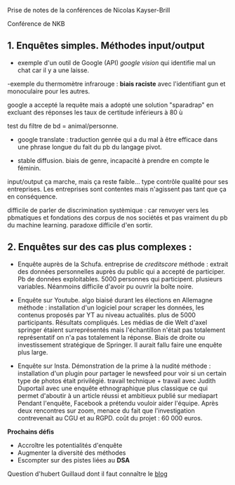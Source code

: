 Prise de notes de la conférences de Nicolas Kayser-Brill

Conférence de NKB

## 1. Enquêtes simples. Méthodes input/output

- exemple d'un outil de Google (API) *google vision* qui identifie mal un chat car il y a une laisse.

-exemple du thermomètre infrarouge : **biais raciste** avec l'identifiant gun et monoculaire pour les autres.

google a accepté la requête mais a adopté une solution "sparadrap" en excluant des réponses les taux de certitude inférieurs à 80 ù

test du filtre de bd = animal/personne.


- google translate :
traduction genrée qui a du mal à être efficace dans une phrase longue du fait du pb du langage pivot.


- stable diffusion. biais de genre, incapacité à prendre en compte le féminin.

input/output ça marche, mais ça reste faible... type contrôle qualité pour ses entreprises. Les entreprises sont contentes mais n'agissent pas tant que ça en conséquence.

difficile de parler de discrimination systèmique : car renvoyer vers les pbmatiques et fondations des corpus de nos sociétés et pas vraiment du pb du machine learning.
paradoxe difficile d'en sortir.


## 2. Enquêtes sur des cas plus complexes :
- Enquête auprès de la Schufa. entreprise de *creditscore*
méthode : extrait des données personnelles auprès du public qui a accepté de participer. Pb de données exploitables.
5000 personnes qui participent. plusieurs variables.
 Néanmoins difficile d'avoir pu ouvrir la boîte noire.


- Enquête sur Youtube. algo biaisé durant les élections en Allemagne
méthode : installation d'un logiciel pour scraper les données, les contenus proposés par YT au niveau actualités.
plus de 5000 participants.
Résultats compliqués. Les médias de die Welt d'axel springer étaient surreprésentés mais l'échantillon n'était pas totalement représentatif
on n'a pas totalement la réponse. Biais de droite ou investissement stratégique de Springer.
Il aurait fallu faire une enquête plus large.


- Enquête sur Insta.
Démonstration de la prime à la nudité
méthode : installation d'un plugin pour partager le newsfeed pour voir si un certain type de photos était privilégié.
travail technique + travail avec Judith Duportail avec une enquête ethnographique plus classique ce qui permet d'aboutir à un article réussi et ambitieux publié sur mediapart
Pendant l'enquête, Facebook a prétendu vouloir aider l'équipe. Après deux rencontres sur zoom, menace du fait que l'investigation contrevenait au CGU et au RGPD.
coût du projet : 60 000 euros.



**Prochains défis**

- Accroître les potentialités d'enquête
- Augmenter la diversité des méthodes
- Escompter sur des pistes liées au **DSA**


Question d'hubert Guillaud dont il faut connaître le [blog](https://hubertguillaud.wordpress.com/)
